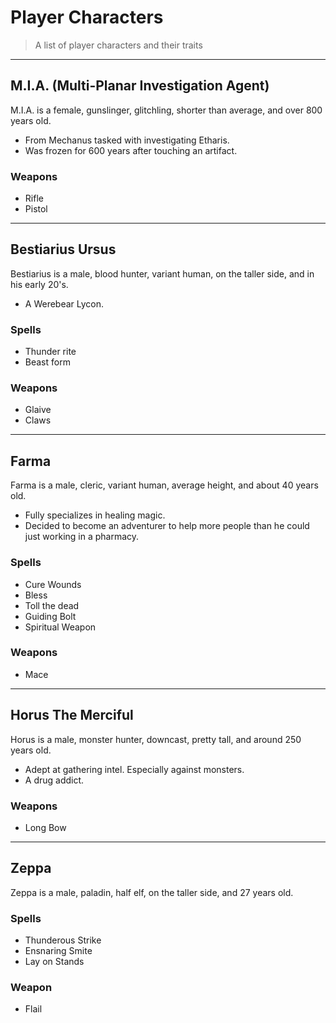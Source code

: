 # Player Characters
> A list of player characters and their traits

---

## M.I.A. (Multi-Planar Investigation Agent)
M.I.A. is a female, gunslinger, glitchling, shorter than average, and over 800 years old.
* From Mechanus tasked with investigating Etharis.
* Was frozen for 600 years after touching an artifact.
### Weapons
* Rifle
* Pistol

---

## Bestiarius Ursus
Bestiarius is a male, blood hunter, variant human, on the taller side, and in his early 20's.
* A Werebear Lycon. 
### Spells
* Thunder rite
* Beast form
### Weapons
* Glaive
* Claws

---

## Farma
Farma is a male, cleric, variant human, average height, and about 40 years old.
* Fully specializes in healing magic.
* Decided to become an adventurer to help more people than he could just working in a pharmacy.
### Spells
* Cure Wounds
* Bless
* Toll the dead
* Guiding Bolt
* Spiritual Weapon
### Weapons
* Mace

---

## Horus The Merciful
Horus is a male, monster hunter, downcast, pretty tall, and around 250 years old.
* Adept at gathering intel. Especially against monsters.
* A drug addict.
### Weapons
* Long Bow

---

## Zeppa
Zeppa is a male, paladin, half elf, on the taller side, and  27 years old.
### Spells
* Thunderous Strike
* Ensnaring Smite
* Lay on Stands
### Weapon
* Flail
